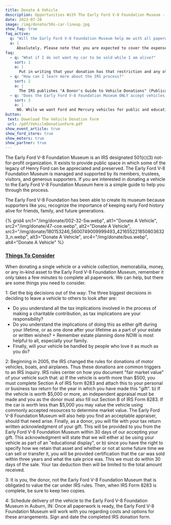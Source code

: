 ```yaml
---
title: Donate A Vehicle
description: Opportunities With The Early Ford V-8 Foundation Museum - Donate A Vehicle
date: 2023-07-28
image: /img/donate/50s-car-lineup.jpg
show_faq: true
faq_active: 
  q: "Will the Early Ford V-8 Foundation Museum help me with all paperwork, help assure I get the best tax deduction, and will it arrange pickup?"
  a: |
     Absolutely. Please note that you are expected to cover the expense of delivery to Auburn, IN, but the Early Ford V-8 Foundation Museum can work with you to minimize this expense.
faq: 
  - q: "What if I do not want my car to be sold while I am alive?"
    sort: 1
    a: |
      Put in writing that your donation has that restriction and any others you may desire.
  - q: "How can I learn more about the IRS process?"
    sort: 2
    a: |
      The IRS publishes "A Donor's Guide to Vehicle Donations" (Publication 4303) which details its new rules. You can obtain Publication 4303 from the IRS at their local IRS office, by calling 1-800-TAX-FORM (1-800-829-3676), or from the [IRS website](https://www.irs.gov/forms-instructions).
  - q: "Does the Early Ford V-8 Foundation Museum ONLY accept vehicles that are Early Fords?"
    sort: 3
    a: |
     NO. While we want Ford and Mercury vehicles for public and educational purposes, we also would be happy to accept vehicles that could serve as fund-raisers, such as modern cars, trucks and SUVs, or items such as Boats, Snowmobiles, Trailers, Motorcycles, Tractors, etc. Thus you have a means to donate to a charity, avoid the hassle of selling it, and achieve a tax deduction at the same time. You'll be notified of the Foundation's decision to accept your donation as soon as possible after you have completed the attached form and any questions are resolved.
button: 
 text: Download The Vehicle Donation Form
 url: /pdf/VehicleDonationForm.pdf
show_event_article: true
show_ford_store: true
show_motors: true
show_partner: true
---
```

The Early Ford V-8 Foundation Museum is an IRS designated 501(c)(3) not-for-profit organization. It exists to provide public space in which some of the legacy of Henry Ford can be appreciated and preserved. The Early Ford V-8 Foundation Museum is managed and supported by its members, trustees, visitors, and generous supporters. If you are interested in donating a vehicle to the Early Ford V-8 Foundation Museum here is a simple guide to help you through the process.

The Early Ford V-8 Foundation has been able to create its museum because supporters like you, recognize the importance of keeping early Ford history alive for friends, family, and future generations.

{% grid4 
  src1="/img/donate/002-32-5w.webp",
  alt1="Donate A Vehicle",
  src2="/img/donate/47-coe.webp",
  alt2="Donate A Vehicle",
  src3="/img/donate/180153246_5600749009999493_4216552218508036323_n.webp",
  alt3="Donate A Vehicle",
  src4="/img/donate/bus.webp",
  alt4="Donate A Vehicle"
%}

### [Things To Consider]({{page.url}})
When donating a single vehicle or a vehicle collection, memorabilia, money, or any in-kind asset to the Early Ford V-8 Foundation Museum, remember it only takes a few minutes to complete all paperwork. We can help, but there are some things you need to consider.

1: Get the big decisions out of the way: The three biggest decisions in deciding to leave a vehicle to others to look after are:

+ Do you understand all the tax implications involved in the process of making a charitable contribution, as tax implications are your responsibility?
+ Do you understand the implications of doing this as either gift during your lifetime, or as one done after your lifetime as a part of your estate or written wishes? + Remember estate planning done NOW is most helpful to all, especially your family.
+ Finally, will your vehicle be handled by people who love it as much as you do?

2: Beginning in 2005, the IRS changed the rules for donations of motor vehicles, boats, and airplanes. Thus these donations are common triggers to an IRS inquiry. IRS rules center on how you document "fair market value" of your vehicle such that: a) If the vehicle is worth more than $500, you must complete Section A of IRS form 8283 and attach this to your personal or business tax return for the year in which you have made this "gift". b) If the vehicle is worth $5,000 or more, an independent appraisal must be made and you as the donor must also fill out Section B of IRS Form 8283. If the car is worth less than $5,000 you may value the vehicle using commonly accepted resources to determine market value. The Early Ford V-8 Foundation Museum will also help you find an acceptable appraiser, should that need arise.
Finally, as a donor, you will file with your tax return written acknowledgment of your gift. This will be provided to you from the Early Ford V-8 Foundation Museum within 30 days of our accepting your gift. This acknowledgment will state that we will either a) be using your vehicle as part of an "educational display", or b) since you have the right to specify how we retain that asset and whether or not at some future time we can sell or transfer it, you will be provided certification that the car was sold within three years and what the sale price was. This we must do within 30 days of the sale. Your tax deduction then will be limited to the total amount received.

3: It is you, the donor, not the Early Ford V-8 Foundation Museum that is obligated to value the car under IRS rules. Then, when IRS Form 8283 is complete, be sure to keep two copies.

4: Schedule delivery of the vehicle to the Early Ford V-8 Foundation Museum in Auburn, IN: Once all paperwork is ready, the Early Ford V-8 Foundation Museum will work with you regarding costs and options for these arrangements. Sign and date the completed IRS donation form.


